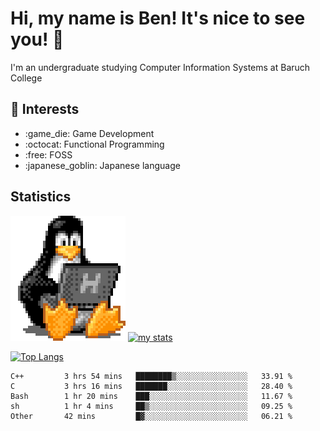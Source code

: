 # Hi, my name is Ben! It's nice to see you! :penguin:
I'm an undergraduate studying Computer Information Systems at Baruch College

## :notebook: Interests 
<ul>
	<li> :game_die: Game Development </li>
	<li> :octocat: Functional Programming </li>
	<li> :free: FOSS </li>
	<li> :japanese_goblin: Japanese language </li>
</ul>

## Statistics

![Tux Pengiun!](tux-linux-penguin.gif)
[![my stats](https://github-readme-stats.vercel.app/api?username=benlodz&showing_icons=true&theme=tokyonight)](https://github.com/anuraghazra/github-readme-stats)

[![Top Langs](https://github-readme-stats.vercel.app/api/top-langs/?username=benlodz&layout=compact)](https://github.com/anuraghazra/github-readme-stats)

<!--START_SECTION:waka-->

```text
C++         3 hrs 54 mins   ████████▒░░░░░░░░░░░░░░░░   33.91 %
C           3 hrs 16 mins   ███████░░░░░░░░░░░░░░░░░░   28.40 %
Bash        1 hr 20 mins    ███░░░░░░░░░░░░░░░░░░░░░░   11.67 %
sh          1 hr 4 mins     ██▒░░░░░░░░░░░░░░░░░░░░░░   09.25 %
Other       42 mins         █▓░░░░░░░░░░░░░░░░░░░░░░░   06.21 %
```

<!--END_SECTION:waka-->
<!--
**benlodz/benlodz** is a ✨ _special_ ✨ repository because its `README.md` (this file) appears on your GitHub profile.

Here are some ideas to get you started:

- 🔭 I’m currently working on ...
- 🌱 I’m currently learning ...
- 👯 I’m looking to collaborate on ...
- 🤔 I’m looking for help with ...
- 💬 Ask me about ...
- 📫 How to reach me: ...
- 😄 Pronouns: ...
- ⚡ Fun fact: ...
-->
